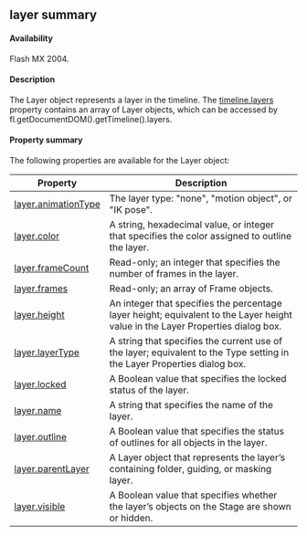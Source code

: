 ## layer summary

#### Availability

Flash MX 2004.

#### Description

The Layer object represents a layer in the timeline. The [timeline.layers](../Timeline_object/timeli31.md) property contains an array of Layer objects, which can be accessed by fl.getDocumentDOM().getTimeline().layers.

#### Property summary

The following properties are available for the Layer object:

| **Property**                                                         | **Description**                                                                                                                 |
|----------------------------------------------------------------------|---------------------------------------------------------------------------------------------------------------------------------|
| [layer.animationType](../Layer_object/layer.md)| The layer type: "none", "motion object", or "IK pose".                                                                          |
| [layer.color](../Layer_object/layer1.md)                                         | A string, hexadecimal value, or integer that specifies the color assigned to outline the layer.                                 |
| [layer.frameCount](../Layer_object/layer2.md)                                    | Read-only; an integer that specifies the number of frames in the layer.                                                         |
| [layer.frames](../Layer_object/layer3.md)                                        | Read-only; an array of Frame objects.                                                                                           |
| [layer.height](../Layer_object/layer4.md)                                        | An integer that specifies the percentage layer height; equivalent to the Layer height value in the Layer Properties dialog box. |
| [layer.layerType](../Layer_object/layer5.md)                                     | A string that specifies the current use of the layer; equivalent to the Type setting in the Layer Properties dialog box.        |
| [layer.locked](../Layer_object/layer6.md)                                        | A Boolean value that specifies the locked status of the layer.                                                                  |
| [layer.name](../Layer_object/layer7.md)                                          | A string that specifies the name of the layer.                                                                                  |
| [layer.outline](../Layer_object/layer8.md)                                       | A Boolean value that specifies the status of outlines for all objects in the layer.                                             |
| [layer.parentLayer](../Layer_object/layer9.md)                                   | A Layer object that represents the layer’s containing folder, guiding, or masking layer.                                        |
| [layer.visible](../Layer_object/layer10.md)                                       | A Boolean value that specifies whether the layer’s objects on the Stage are shown or hidden.                                    |

<span id="layer.animationType" class="anchor"></span>

